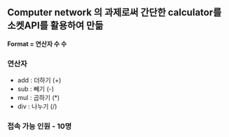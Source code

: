 ## Computer network 의 과제로써 간단한 calculator를 소켓API를 활용하여 만듦

**Format = 연산자 수 수**

### 연산자
- add : 더하기 (+)
- sub : 빼기 (-)
- mul : 곱하기 (*)
- div : 나누기 (/)

### 접속 가능 인원 - 10명
